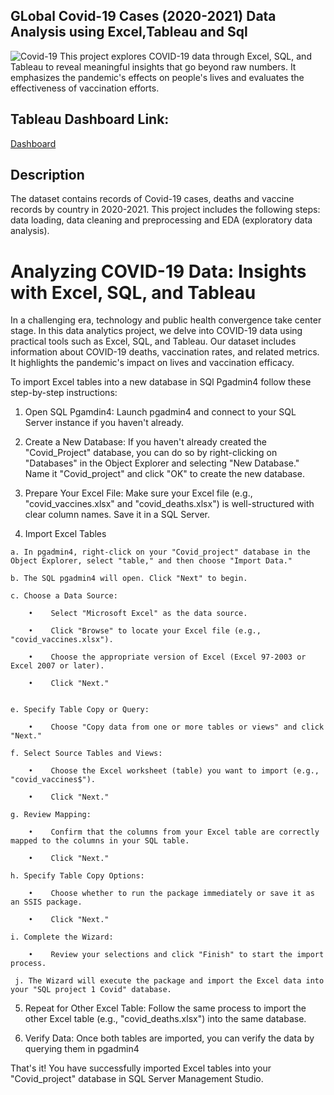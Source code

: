 ## GLobal Covid-19 Cases (2020-2021) Data Analysis using Excel,Tableau and Sql

![Covid-19](https://github.com/Sameer2615/Covid_Cases_Project/blob/main/covid-19.avif)
 This project explores COVID-19 data through Excel, SQL, and Tableau to reveal meaningful insights that go beyond raw numbers. It emphasizes the pandemic's effects on people's lives and evaluates the effectiveness of vaccination efforts.


## Tableau Dashboard Link: 


[Dashboard](https://public.tableau.com/app/profile/sameer.bhatt3239/viz/GlobalCovidCases2020-2021/Dashboard1)

## Description

 The dataset contains records of Covid-19 cases, deaths and vaccine records by country in 2020-2021. This project includes the following steps: data loading, data cleaning and preprocessing and EDA (exploratory data analysis).
 
# Analyzing COVID-19 Data: Insights with Excel, SQL, and Tableau

In a challenging era, technology and public health convergence take center stage. In this data analytics project, we delve into COVID-19 data using practical tools such as Excel, SQL, and Tableau. Our dataset includes information about COVID-19 deaths, vaccination rates, and related metrics. It highlights the pandemic's impact on lives and vaccination efficacy. 


To import Excel tables into a new database in SQl Pgadmin4 follow these step-by-step instructions: 

1.    Open SQL Pgamdin4: Launch pgadmin4 and connect to your SQL Server instance if you haven't already.
  
2.    Create a New Database: If you haven't already created the "Covid_Project" database, you can do so by right-clicking on "Databases" in the Object Explorer and selecting "New Database." Name it "Covid_project" and click "OK" to create the new database.
    
3.    Prepare Your Excel File: Make sure your Excel file (e.g., "covid_vaccines.xlsx" and "covid_deaths.xlsx") is well-structured with clear column names. Save it in a SQL Server.
  
4.    Import Excel Tables
   
    a. In pgadmin4, right-click on your "Covid_project" database in the Object Explorer, select "table," and then choose "Import Data."
  
    b. The SQL pgadmin4 will open. Click "Next" to begin.
  
    c. Choose a Data Source:
  
        •    Select "Microsoft Excel" as the data source.
    
        •    Click "Browse" to locate your Excel file (e.g., "covid_vaccines.xlsx").
    
        •    Choose the appropriate version of Excel (Excel 97-2003 or Excel 2007 or later).
    
        •    Click "Next."

      
    e. Specify Table Copy or Query:
  
        •    Choose "Copy data from one or more tables or views" and click "Next."
    
    f. Select Source Tables and Views:
  
        •    Choose the Excel worksheet (table) you want to import (e.g., "covid_vaccines$").
    
        •    Click "Next."
    
    g. Review Mapping:
  
        •    Confirm that the columns from your Excel table are correctly mapped to the columns in your SQL table.
      
        •    Click "Next."
    
    h. Specify Table Copy Options:
    
        •    Choose whether to run the package immediately or save it as an SSIS package.
    
        •    Click "Next."
    
    i. Complete the Wizard:
  
        •    Review your selections and click "Finish" to start the import process.
    
     j. The Wizard will execute the package and import the Excel data into your "SQL project 1 Covid" database.
  
5.    Repeat for Other Excel Table: Follow the same process to import the other Excel table (e.g., "covid_deaths.xlsx") into the same database.
   
  
6.    Verify Data: Once both tables are imported, you can verify the data by querying them in pgadmin4

   
That's it! You have successfully imported Excel tables into your "Covid_project" database in SQL Server Management Studio.
